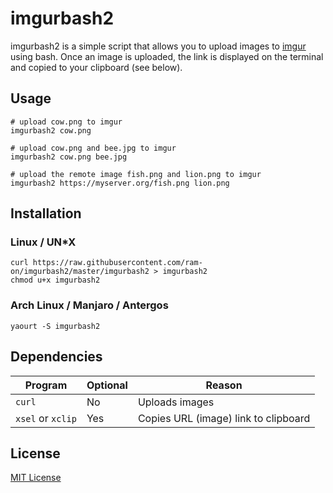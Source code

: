 # imgurbash2
imgurbash2 is a simple script that allows you to upload images to [imgur](https://imgur.com/) using bash.  Once an image is uploaded, the link is displayed on the terminal and copied to your clipboard (see below).

## Usage
```
# upload cow.png to imgur
imgurbash2 cow.png

# upload cow.png and bee.jpg to imgur
imgurbash2 cow.png bee.jpg

# upload the remote image fish.png and lion.png to imgur
imgurbash2 https://myserver.org/fish.png lion.png
```

## Installation
### Linux / UN*X
```
curl https://raw.githubusercontent.com/ram-on/imgurbash2/master/imgurbash2 > imgurbash2
chmod u+x imgurbash2
```

### Arch Linux / Manjaro / Antergos
```
yaourt -S imgurbash2
```

## Dependencies
| Program            | Optional | Reason |
| ------------------ | -------- | ------------- |
| `curl`             | No       | Uploads images  |
| `xsel` or `xclip`  | Yes      | Copies URL (image) link to clipboard |

## License
[MIT License](https://raw.githubusercontent.com/ram-on/imgurbash2/master/LICENSE)
